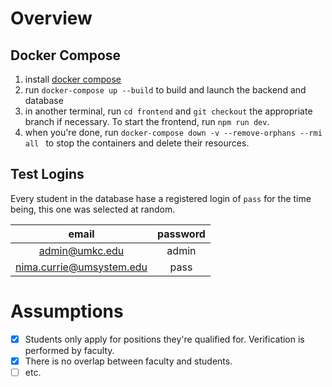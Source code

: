 # Overview

## Docker Compose

1. install [docker compose](https://docs.docker.com/compose/install/)
2. run `docker-compose up --build` to build and launch the backend and database
3. in another terminal, run `cd frontend` and `git checkout` the appropriate branch if necessary. To start the frontend, run `npm run dev`.
4. when you're done, run `docker-compose down -v --remove-orphans --rmi all ` to stop the containers and delete their resources.

## Test Logins

Every student in the database hase a registered login of `pass` for the time being, this one was selected at random.

|          email           | password |
| :----------------------: | :------: |
|      admin@umkc.edu      |  admin   |
| nima.currie@umsystem.edu |   pass   |

# Assumptions

- [X] Students only apply for positions they're qualified for. Verification is performed by faculty.
- [X] There is no overlap between faculty and students.
- [ ] etc.